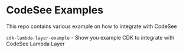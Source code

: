 # CodeSee Examples

This repo contains various example on how to integrate with CodeSee

`cdk-lambda-layer-example` - Show you example CDK to integrate with CodeSee Lambda Layer
